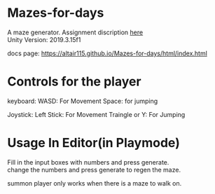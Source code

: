 # Mazes-for-days
A maze generator.
Assignment discription [here](../docs/DTT_Test_-_Unity_(EN)_2020_v1.1)  
Unity Version: 2019.3.15f1

docs page: https://altair115.github.io/Mazes-for-days/html/index.html


# Controls for the player

keyboard:
WASD: For Movement
Space: for jumping

Joystick:
Left Stick: For Movement
Traingle or Y: For Jumping

# Usage In Editor(in Playmode)  
Fill in the input boxes with numbers and press generate.  
change the numbers and press generate to regen the maze.  

summon player only works when there is a maze to walk on.
